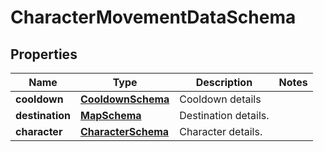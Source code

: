 

# CharacterMovementDataSchema


## Properties

| Name | Type | Description | Notes |
|------------ | ------------- | ------------- | -------------|
|**cooldown** | [**CooldownSchema**](CooldownSchema.md) | Cooldown details |  |
|**destination** | [**MapSchema**](MapSchema.md) | Destination details. |  |
|**character** | [**CharacterSchema**](CharacterSchema.md) | Character details. |  |



